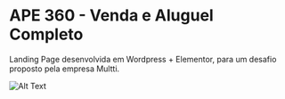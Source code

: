 # APE 360 - Venda e Aluguel Completo

Landing Page desenvolvida em Wordpress + Elementor, para um desafio proposto pela empresa Multti.

![Alt Text](https://media.giphy.com/media/Ih3WLlHHCeNdr80AOh/giphy.gif)
